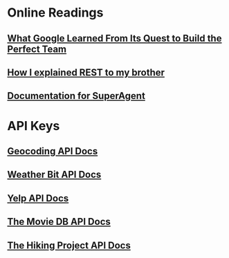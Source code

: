# Online Readings

## [What Google Learned From Its Quest to Build the Perfect Team](https://www.google.com/amp/mobile.nytimes.com/2016/02/28/magazine/what-google-learned-from-its-quest-to-build-the-perfect-team.amp.html)

## [How I explained REST to my brother](https://gist.github.com/brookr/5977550)

## [Documentation for SuperAgent](https://visionmedia.github.io/superagent/)

# API Keys

## [Geocoding API Docs](https://locationiq.com/)
## [Weather Bit API Docs](https://www.weatherbit.io/)
## [Yelp API Docs](https://www.yelp.com/developers/documentation/v3/business_search)
## [The Movie DB API Docs](https://developers.themoviedb.org/3/getting-started/introduction)
## [The Hiking Project API Docs](https://www.hikingproject.com/data)